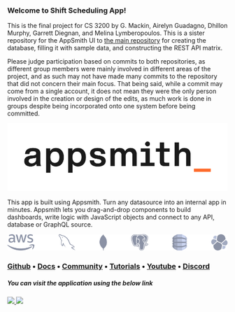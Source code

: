 ### Welcome to Shift Scheduling App!

This is the final project for CS 3200 by G. Mackin, Airelyn Guadagno, Dhillon Murphy, Garrett Diegnan, and Melina Lymberopoulos. This is a sister repository for the AppSmith UI to [the main repository](https://github.com/Airelyn/24s-project-boilerplate) for creating the database, filling it with sample data, and constructing the REST API matrix.

Please judge participation based on commits to both repositories, as different group members were mainly involved in different areas of the project, and as such may not have made many commits to the repository that did not concern their main focus. That being said, while a commit may come from a single account, it does not mean they were the only person involved in the creation or design of the edits, as much work is done in groups despite being incorporated onto one system before being committed.

![](https://raw.githubusercontent.com/appsmithorg/appsmith/release/static/appsmith_logo_primary.png)

This app is built using Appsmith. Turn any datasource into an internal app in minutes. Appsmith lets you drag-and-drop components to build dashboards, write logic with JavaScript objects and connect to any API, database or GraphQL source.

![](https://raw.githubusercontent.com/appsmithorg/appsmith/release/static/images/integrations.png)

### [Github](https://github.com/appsmithorg/appsmith) • [Docs](https://docs.appsmith.com/?utm_source=github&utm_medium=social&utm_content=appsmith_docs&utm_campaign=null&utm_term=appsmith_docs) • [Community](https://community.appsmith.com/) • [Tutorials](https://github.com/appsmithorg/appsmith/tree/update/readme#tutorials) • [Youtube](https://www.youtube.com/appsmith) • [Discord](https://discord.gg/rBTTVJp)

##### You can visit the application using the below link

###### [![](https://assets.appsmith.com/git-sync/Buttons.svg) ](https://app.appsmith.com/applications/661d18a137b5e72878311a0c/pages/661d18a137b5e72878311a0f) [![](https://assets.appsmith.com/git-sync/Buttons2.svg)](https://app.appsmith.com/applications/661d18a137b5e72878311a0c/pages/661d18a137b5e72878311a0f/edit)
